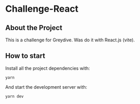 # Challenge-React

## About the Project

This is a challenge for Greydive. Was do it with React.js (vite).

## How to start

Install all the project dependencies with:
```
yarn
```

And start the development server with:
```
yarn dev
```

